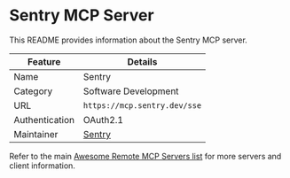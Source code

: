 # Sentry MCP Server

This README provides information about the Sentry MCP server.

| Feature        | Details                      |
| -------------- | ---------------------------- |
| Name           | Sentry                       |
| Category       | Software Development         |
| URL            | `https://mcp.sentry.dev/sse` |
| Authentication | OAuth2.1                     |
| Maintainer     | [Sentry](https://sentry.io)  |

Refer to the main [Awesome Remote MCP Servers list](../../README.md) for more servers and client information.
